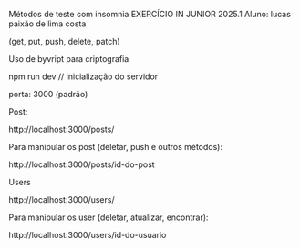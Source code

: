 Métodos de teste com insomnia EXERCÍCIO IN JUNIOR 2025.1
Aluno: lucas paixão de lima costa

(get, put, push, delete, patch)

Uso de byvript para criptografia

npm run dev // inicialização do servidor

porta: 3000 (padrão)

Post:

http://localhost:3000/posts/

Para manipular os post (deletar, push e outros métodos):

http://localhost:3000/posts/id-do-post


Users

http://localhost:3000/users/

Para manipular os user (deletar, atualizar, encontrar):

http://localhost:3000/users/id-do-usuario


